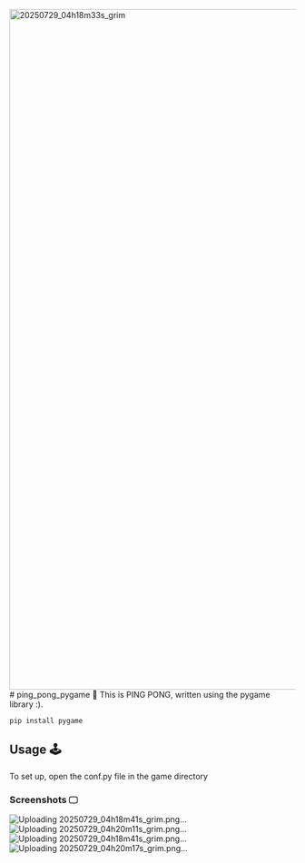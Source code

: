 <img width="1920" height="1200" alt="20250729_04h18m33s_grim" src="https://github.com/user-attachments/assets/3377650f-204f-40d7-b8d4-0ae0a4e7688b" /># ping_pong_pygame 👾
This is PING PONG, written using the pygame library :).
```
pip install pygame
```
## Usage 🕹️
To set up, open the conf.py file in the game directory
### Screenshots 🖵
![Uploading 20250729_04h18m41s_grim.png…]()
![Uploading 20250729_04h20m11s_grim.png…]()
![Uploading 20250729_04h18m41s_grim.png…]()
![Uploading 20250729_04h20m17s_grim.png…]()
